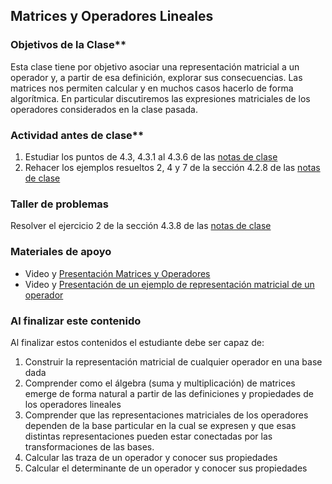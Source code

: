## Matrices y Operadores Lineales

### Objetivos de la Clase**
Esta clase tiene por objetivo asociar una representación matricial a un operador y, a partir de esa definición, explorar sus consecuencias. Las matrices nos permiten calcular y en muchos casos hacerlo de forma algorítmica. En particular discutiremos las expresiones matriciales de los operadores considerados en la clase pasada.

### Actividad antes de clase**
   1. Estudiar los puntos de 4.3, 4.3.1 al 4.3.6 de las [notas de clase](https://github.com/nunezluis/MisCursos/blob/main/MisMateriales/LibrosCapitulos/VolumenUNO.pdf)
   2. Rehacer los ejemplos resueltos 2, 4 y 7 de la sección 4.2.8 de las [notas de clase](https://github.com/nunezluis/MisCursos/blob/main/MisMateriales/LibrosCapitulos/VolumenUNO.pdf)

### Taller de problemas
Resolver el ejercicio 2 de la sección 4.3.8 de las [notas de clase](https://github.com/nunezluis/MisCursos/blob/main/MisMateriales/LibrosCapitulos/VolumenUNO.pdf)

### Materiales de apoyo
+ Video y [Presentación Matrices y Operadores](https://github.com/nunezluis/MisCursos/blob/main/MisMateriales/Presentaciones/4_30MatricesOperadores.pdf)
+ Video y [Presentación de un ejemplo de representación matricial de un operador](https://github.com/nunezluis/MisCursos/blob/main/MisMateriales/Presentaciones/4_30EjemploMatrizOperador.pdf)

### Al finalizar este contenido
Al finalizar estos contenidos el estudiante debe ser capaz de:

1. Construir la representación matricial de cualquier operador en una base dada
2. Comprender como el álgebra (suma y multiplicación) de matrices emerge de forma natural a partir de las definiciones y propiedades de los operadores lineales
3. Comprender que las representaciones matriciales de los operadores dependen de la base particular en la cual se expresen y que esas distintas representaciones pueden estar conectadas por las transformaciones de las bases.
4. Calcular las traza de un operador y conocer sus propiedades
5. Calcular el determinante de un operador y conocer sus propiedades
